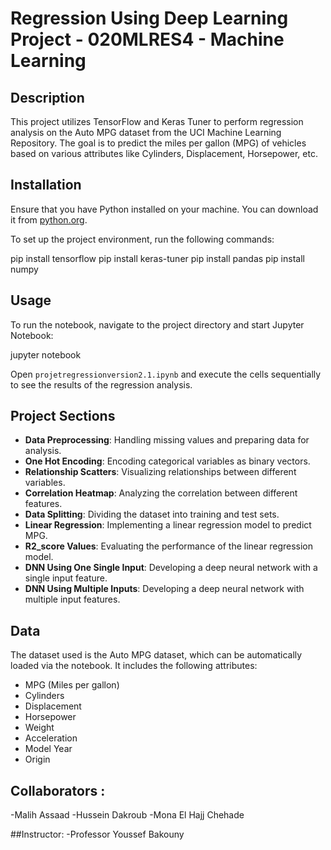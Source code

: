 # Regression Using Deep Learning Project - 020MLRES4 - Machine Learning


## Description
This project utilizes TensorFlow and Keras Tuner to perform regression analysis on the Auto MPG dataset from the UCI Machine Learning Repository. The goal is to predict the miles per gallon (MPG) of vehicles based on various attributes like Cylinders, Displacement, Horsepower, etc.

## Installation

Ensure that you have Python installed on your machine. You can download it from [python.org](https://www.python.org/downloads/).

To set up the project environment, run the following commands:


pip install tensorflow
pip install keras-tuner
pip install pandas
pip install numpy


## Usage

To run the notebook, navigate to the project directory and start Jupyter Notebook:


jupyter notebook


Open `projetregressionversion2.1.ipynb` and execute the cells sequentially to see the results of the regression analysis.

## Project Sections

- **Data Preprocessing**: Handling missing values and preparing data for analysis.
- **One Hot Encoding**: Encoding categorical variables as binary vectors.
- **Relationship Scatters**: Visualizing relationships between different variables.
- **Correlation Heatmap**: Analyzing the correlation between different features.
- **Data Splitting**: Dividing the dataset into training and test sets.
- **Linear Regression**: Implementing a linear regression model to predict MPG.
- **R2_score Values**: Evaluating the performance of the linear regression model.
- **DNN Using One Single Input**: Developing a deep neural network with a single input feature.
- **DNN Using Multiple Inputs**: Developing a deep neural network with multiple input features.

## Data

The dataset used is the Auto MPG dataset, which can be automatically loaded via the notebook. It includes the following attributes:
- MPG (Miles per gallon)
- Cylinders
- Displacement
- Horsepower
- Weight
- Acceleration
- Model Year
- Origin

## Collaborators :
-Malih Assaad
-Hussein Dakroub
-Mona El Hajj Chehade

##Instructor:
-Professor Youssef Bakouny


